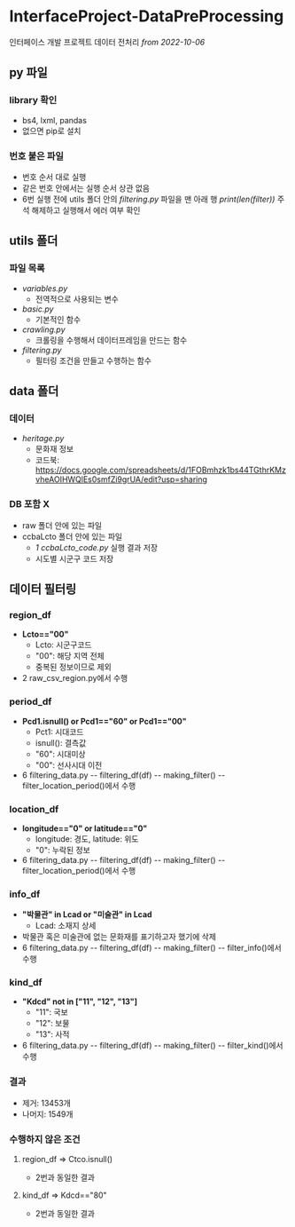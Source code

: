 # InterfaceProject-DataPreProcessing
인터페이스 개발 프로젝트 데이터 전처리 _from 2022-10-06_

## py 파일
### library 확인
- bs4, lxml, pandas
- 없으면 pip로 설치

### 번호 붙은 파일
- 번호 순서 대로 실행
- 같은 번호 안에서는 실행 순서 상관 없음
- 6번 실행 전에 utils 폴더 안의 _filtering.py_ 파일을 맨 아래 행 _print(len(filter))_ 주석 해제하고 실행해서 에러 여부 확인


## utils 폴더
### 파일 목록
- _variables.py_
  - 전역적으로 사용되는 변수
- _basic.py_
  - 기본적인 함수
- _crawling.py_
  - 크롤링을 수행해서 데이터프레임을 만드는 함수
- _filtering.py_
  - 필터링 조건을 만들고 수행하는 함수


## data 폴더
### 데이터
- _heritage.py_
  - 문화재 정보
  - 코드북: https://docs.google.com/spreadsheets/d/1FOBmhzk1bs44TGthrKMzvheAOIHWQlEs0smfZi9grUA/edit?usp=sharing

### DB 포함 X
- raw 폴더 안에 있는 파일
- ccbaLcto 폴더 안에 있는 파일
  - _1 ccbaLcto_code.py_ 실행 결과 저장
  - 시도별 시군구 코드 저장


## 데이터 필터링
### region_df
- __Lcto=="00"__
  - Lcto: 시군구코드
  - "00": 해당 지역 전체 
  - 중복된 정보이므로 제외
- 2 raw_csv_region.py에서 수행

### period_df
- __Pcd1.isnull() or Pcd1=="60" or Pcd1=="00"__
  - Pct1: 시대코드
  - isnull(): 결측값
  - "60": 시대미상
  - "00": 선사시대 이전
- 6 filtering_data.py -- filtering_df(df) -- making_filter() -- filter_location_period()에서 수행

### location_df
- __longitude=="0" or latitude=="0"__
  - longitude: 경도, latitude: 위도
  - "0": 누락된 정보
- 6 filtering_data.py -- filtering_df(df) -- making_filter() -- filter_location_period()에서 수행

### info_df
- __"박물관" in Lcad or "미술관" in Lcad__
  - Lcad: 소재지 상세
- 박물관 혹은 미술관에 없는 문화재를 표기하고자 했기에 삭제
- 6 filtering_data.py -- filtering_df(df) -- making_filter() -- filter_info()에서 수행

### kind_df
- __"Kdcd" not in ["11", "12", "13"]__
  - "11": 국보
  - "12": 보물
  - "13": 사적
-  6 filtering_data.py -- filtering_df(df) -- making_filter() -- filter_kind()에서 수행

### 결과
- 제거: 13453개
- 나머지: 1549개


### 수행하지 않은 조건
1. region_df ⇒ Ctco.isnull()
   * 2번과 동일한 결과

2. kind_df ⇒ Kdcd=="80"
   * 2번과 동일한 결과
